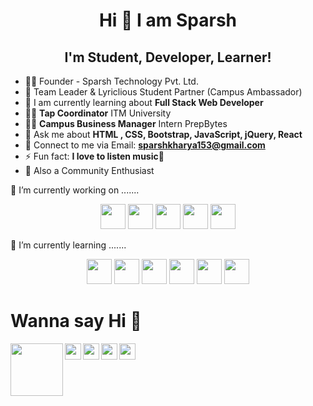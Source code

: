 <h1 align="center">Hi 👋 I am Sparsh</h1>
<h2 align="center">I'm Student, Developer, Learner!</h2>

- 👨‍💼 Founder - Sparsh Technology Pvt. Ltd.
- 🥇 Team Leader & Lyriclious Student Partner (Campus Ambassador)
- 🚀 I am currently learning about **Full Stack Web Developer** <br>
- 👨‍💻 **Tap Coordinator** ITM University  <br>
- 👨‍💼 **Campus Business Manager** Intern PrepBytes<br> 
- 💬 Ask me about **HTML , CSS, Bootstrap, JavaScript, jQuery, React** <br>
- 📧 Connect to me via Email: **sparshkharya153@gmail.com**<br>
- ⚡ Fun fact: **I love to listen music🎵**
- 📢 Also a Community Enthusiast<br>

🔭 I’m currently working on .......
<div>
<p align="center">
  <img  width="40" height="40" src="https://cdn.svgporn.com/logos/html-5.svg">
  <img  width="40" height="40" src="https://cdn.svgporn.com/logos/css-3.svg">
  <img  width="40" height="40" src="https://cdn.svgporn.com/logos/bootstrap.svg">
  <img width="40" height="40" src="https://cdn.svgporn.com/logos/javascript.svg">
  <img width="40" height="40" src="https://cdn.svgporn.com/logos/jquery.svg">
  </p>
</div>


🌱 I’m currently learning .......
<div>
  <p align="center">
  <img height="40" width="40" src="https://cdn.svgporn.com/logos/react.svg">
  <img height="40" width="40" src="https://cdn.svgporn.com/logos/python.svg"> 
  <img  width="40" height="40" src="https://cdn.svgporn.com/logos/material-ui.svg">
  <img width="40" height="40" src="https://cdn.svgporn.com/logos/angular.svg">
  <img width="40" height="40" src="https://cdn.svgporn.com/logos/nodejs-icon.svg">
  <img height="40" width="40" src="https://cdn.svgporn.com/logos/google-cloud.svg">
  </p>
</div>
  <h1>Wanna say Hi 👋</h1>
  
  <a target="_blank" href="https://www.linkedin.com/in/sparsh-kharya-8aa32819a/">
    <img align="left" width="84px" src="https://cdn.svgporn.com/logos/linkedin.svg" />
  </a>
  <a target="_blank" href="https://twitter.com/sparsh_kharya">
    <img align="left" width="26px" src="https://cdn.svgporn.com/logos/twitter.svg" />
  </a>
   <a target="_blank" href="https://www.facebook.com/gahoi.sparsh/">
    <img align="left" width="26px" src="https://cdn.svgporn.com/logos/facebook.svg" />
  </a>
  
  <a target="_blank" href="https://www.instagram.com/sparshkharya/">
    <img align="left" width="26px" src="https://cdn.svgporn.com/logos/instagram-icon.svg" />
  </a>
 
  <a href="mailto:sparshkharya153@gmail.com">
    <img align="left" width="26px" src="https://cdn.svgporn.com/logos/google-gmail.svg" />
  </a>

